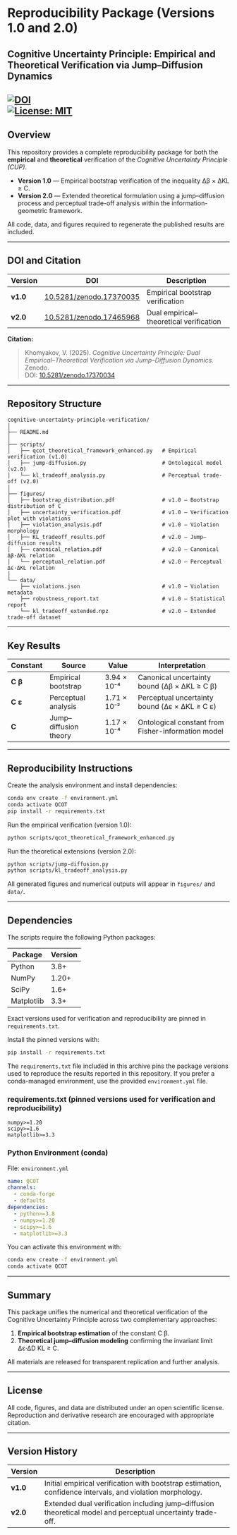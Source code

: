 # Reproducibility Package (Versions 1.0 and 2.0)  
## Cognitive Uncertainty Principle: Empirical and Theoretical Verification via Jump–Diffusion Dynamics  

[![DOI](https://zenodo.org/badge/DOI/10.5281/zenodo.17370034.svg)](https://doi.org/10.5281/zenodo.17370034)  
[![License: MIT](https://img.shields.io/badge/License-MIT-yellow.svg)](LICENSE)  
---

## Overview  

This repository provides a complete reproducibility package for both the **empirical** and **theoretical** verification of the *Cognitive Uncertainty Principle (CUP)*.  

- **Version 1.0** — Empirical bootstrap verification of the inequality Δβ × ΔKL ≥ C.  
- **Version 2.0** — Extended theoretical formulation using a jump–diffusion process and perceptual trade-off analysis within the information-geometric framework.  

All code, data, and figures required to regenerate the published results are included.  

---

## DOI and Citation  

| Version | DOI | Description |
|----------|-----|-------------|
| **v1.0** | [10.5281/zenodo.17370035](https://doi.org/10.5281/zenodo.17370035) | Empirical bootstrap verification |  
| **v2.0** | [10.5281/zenodo.17465968](https://doi.org/10.5281/zenodo.17465968) | Dual empirical–theoretical verification |  

**Citation:**  

> Khomyakov, V. (2025). *Cognitive Uncertainty Principle: Dual Empirical–Theoretical Verification via Jump–Diffusion Dynamics.* Zenodo.  
> DOI: [10.5281/zenodo.17370034](https://doi.org/10.5281/zenodo.17370034)  

---

## Repository Structure  

```
cognitive-uncertainty-principle-verification/  
│
├── README.md  
│
├── scripts/  
│   ├── qcot_theoretical_framework_enhanced.py   # Empirical verification (v1.0)  
│   ├── jump-diffusion.py                        # Ontological model (v2.0)  
│   └── kl_tradeoff_analysis.py                  # Perceptual trade-off (v2.0)  
│
├── figures/  
│   ├── bootstrap_distribution.pdf               # v1.0 — Bootstrap distribution of C  
│   ├── uncertainty_verification.pdf             # v1.0 — Verification plot with violations  
│   ├── violation_analysis.pdf                   # v1.0 — Violation morphology  
│   ├── KL_tradeoff_results.pdf                  # v2.0 — Jump–diffusion results  
│   ├── canonical_relation.pdf                   # v2.0 — Canonical Δβ·ΔKL relation  
│   └── perceptual_relation.pdf                  # v2.0 — Perceptual Δε·ΔKL relation  
│
└── data/  
    ├── violations.json                          # v1.0 — Violation metadata  
    ├── robustness_report.txt                    # v1.0 — Statistical report  
    └── kl_tradeoff_extended.npz                 # v2.0 — Extended trade-off dataset  
```

---

## Key Results  

| Constant | Source | Value | Interpretation |  
|-----------|---------|--------|----------------|  
| **C β** | Empirical bootstrap | 3.94 × 10⁻⁴ | Canonical uncertainty bound (Δβ × ΔKL ≥ C β) |  
| **C ε** | Perceptual analysis | 1.71 × 10⁻² | Perceptual uncertainty bound (Δε × ΔKL ≥ C ε) |  
| **C** | Jump–diffusion theory | 1.17 × 10⁻⁴ | Ontological constant from Fisher-information model |  

---

## Reproducibility Instructions  

Create the analysis environment and install dependencies:  

```bash
conda env create -f environment.yml  
conda activate QCOT  
pip install -r requirements.txt  
```

Run the empirical verification (version 1.0):  

```bash
python scripts/qcot_theoretical_framework_enhanced.py  
```

Run the theoretical extensions (version 2.0):  

```bash
python scripts/jump-diffusion.py  
python scripts/kl_tradeoff_analysis.py  
```

All generated figures and numerical outputs will appear in `figures/` and `data/`.  

---

## Dependencies

The scripts require the following Python packages:

| Package     | Version |
|--------------|----------|
| Python       | 3.8+     |
| NumPy        | 1.20+    |
| SciPy        | 1.6+     |
| Matplotlib   | 3.3+     |

Exact versions used for verification and reproducibility are pinned in `requirements.txt`.

Install the pinned versions with:

```bash
pip install -r requirements.txt
```

The `requirements.txt` file included in this archive pins the package versions used to reproduce the results reported in this repository. If you prefer a conda-managed environment, use the provided `environment.yml` file.

### requirements.txt (pinned versions used for verification and reproducibility)

```
numpy>=1.20
scipy>=1.6
matplotlib>=3.3
```

### Python Environment (conda)

File: `environment.yml`

```yaml
name: QCOT
channels:
  - conda-forge
  - defaults
dependencies:
  - python>=3.8
  - numpy>=1.20
  - scipy>=1.6
  - matplotlib>=3.3
```

You can activate this environment with:

```bash
conda env create -f environment.yml
conda activate QCOT
```

---

## Summary  

This package unifies the numerical and theoretical verification of the Cognitive Uncertainty Principle across two complementary approaches:  
1. **Empirical bootstrap estimation** of the constant C β.  
2. **Theoretical jump–diffusion modeling** confirming the invariant limit Δε·ΔD KL ≥ C.  

All materials are released for transparent replication and further analysis.  

---

## License  

All code, figures, and data are distributed under an open scientific license.  
Reproduction and derivative research are encouraged with appropriate citation.  

---

## Version History  

| Version | Description |  
|----------|-------------|  
| **v1.0** | Initial empirical verification with bootstrap estimation, confidence intervals, and violation morphology. |  
| **v2.0** | Extended dual verification including jump–diffusion theoretical model and perceptual uncertainty trade-off. |  
